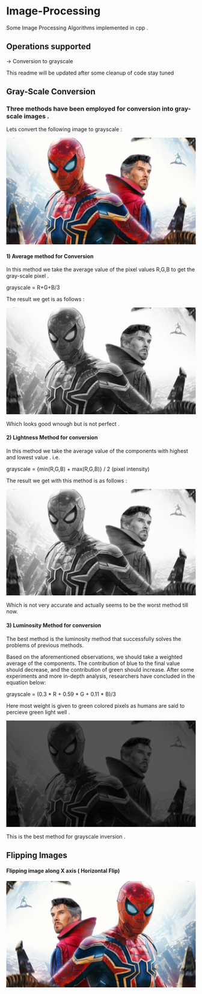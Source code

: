 # Image-Processing
Some Image Processing Algorithms implemented in cpp . 

## Operations supported 
-> Conversion to grayscale 

This readme will be updated  after some cleanup of code stay tuned

## Gray-Scale Conversion 

### Three methods have been employed for conversion into gray-scale images . 

Lets convert the following image to grayscale : 

![Spiderman strange](/assets/spiderman.jpg)

#### 1) Average method for Conversion 

In this method we take the average value of the pixel values R,G,B to get the gray-scale pixel . 

grayscale = R+G+B/3

The result we get is as follows : 

![Gray Spidey](/assets/Average_gray.png)

Which looks good wnough but is not perfect .


#### 2) Lightness Method for conversion

In this method we take the average value of the components with highest and lowest value . i.e.

grayscale          = {min(R,G,B) + max(R,G,B)} / 2
(pixel intensity)

The result we get with this method is as follows : 

![Light gray](/assets/Light_gray.png)


Which is not very accurate and actually seems to be the worst method till now. 


#### 3) Luminosity Method for conversion 

The best method is the luminosity method that successfully solves the problems of previous methods.

Based on the aforementioned observations, we should take a weighted average of the components. The contribution of blue to the final value should decrease, and the contribution of green should increase. After some experiments and more in-depth analysis, researchers have concluded in the equation below:

grayscale = (0.3 * R + 0.59 * G + 0.11 * B)/3

Here most weight is given to green colored pixels as humans are said to percieve green light well . 

![Luminous](/assets/Lum_gray.jpg)

This is the best method for grayscale inversion . 

## Flipping Images 

#### Flipping image along X axis ( Horizontal Flip)

![Horizontal Flip](/assets/Xflip.jpg)